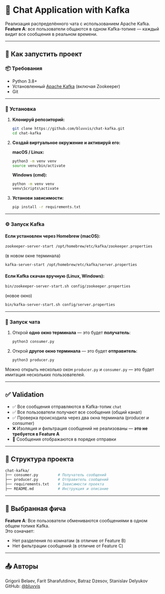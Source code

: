 
# 💬 Chat Application with Kafka

Реализация распределённого чата с использованием Apache Kafka.  
**Feature A**: все пользователи общаются в одном Kafka-топике — каждый видит все сообщения в реальном времени.

---

## 🚀 Как запустить проект

### 📦 Требования

- Python 3.8+
- Установленный [Apache Kafka](https://kafka.apache.org/quickstart) (включая Zookeeper)
- Git

---

### 🔧 Установка

1. **Клонируй репозиторий:**

   ```bash
   git clone https://github.com/bluvvis/chat-kafka.git
   cd chat-kafka
   ```

2. **Создай виртуальное окружение и активируй его:**

   **macOS / Linux:**

   ```bash
   python3 -m venv venv
   source venv/bin/activate
   ```

   **Windows (cmd):**

   ```bash
   python -m venv venv
   venv\Scripts\activate
   ```

3. **Установи зависимости:**

   ```bash
   pip install -r requirements.txt
   ```

---

### ⚙️ Запуск Kafka

#### Если установлен через Homebrew (macOS):

```bash
zookeeper-server-start /opt/homebrew/etc/kafka/zookeeper.properties
```

(в новом окне терминала)

```bash
kafka-server-start /opt/homebrew/etc/kafka/server.properties
```

#### Если Kafka скачан вручную (Linux, Windows):

```bash
bin/zookeeper-server-start.sh config/zookeeper.properties
```

(новое окно)

```bash
bin/kafka-server-start.sh config/server.properties
```

---

### 💬 Запуск чата

1. Открой **одно окно терминала** — это будет **получатель**:

   ```bash
   python3 consumer.py
   ```

2. Открой **другое окно терминала** — это будет **отправитель**:

   ```bash
   python3 producer.py
   ```

Можно открыть несколько окон `producer.py` и `consumer.py` — это будет имитация нескольких пользователей.

---

## ✅ Validation

- ✅ Все сообщения отправляются в Kafka-топик `chat`
- ✅ Все пользователи получают все сообщения (общий канал)
- ✅ Проверка происходила через два окна терминала (producer и consumer)
- ❌ Изоляция и фильтрация сообщений не реализованы — **это не требуется в Feature A**
- 📄 Сообщения отображаются в порядке отправки

---

## 📁 Структура проекта

```bash
chat-kafka/
├── consumer.py         # Получатель сообщений
├── producer.py         # Отправитель сообщений
├── requirements.txt    # Зависимости проекта
├── README.md           # Инструкция и описание
```

---

## 📌 Выбранная фича

**Feature A**: Все пользователи обмениваются сообщениями в одном общем топике Kafka.  
Это означает:

- Нет разделения по комнатам (в отличие от Feature B)
- Нет фильтрации сообщений (в отличие от Feature C)

---

## 📤 Авторы

Grigorii Belaev, Farit Sharafutdinov, Batraz Dzesov, Stanislav Delyukov  
GitHub: [@bluvvis](https://github.com/bluvvis)
```

